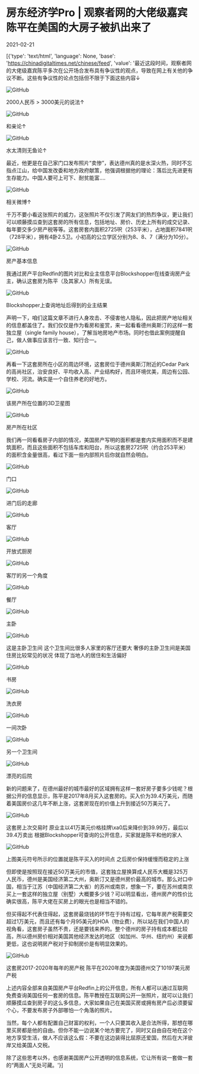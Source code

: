 # 房东经济学Pro | 观察者网的大佬级嘉宾陈平在美国的大房子被扒出来了

2021-02-21

[{'type': 'text/html', 'language': None, 'base': 'https://chinadigitaltimes.net/chinese/feed', 'value': '最近这段时间，观察者网的大佬级嘉宾陈平多次在公开场合发布具有争议性的观点，导致在网上有关他的争议不断。这些有争议性的论点包括但不限于下面这些内容↓

![GitHub](https://chinadigitaltimes.net/chinese/files/2021/02/post-662853-6032536bcae70.)

2000人民币 &gt; 3000美元的说法↑

![GitHub](https://chinadigitaltimes.net/chinese/files/2021/02/post-662853-6032536f31c74.png)

和亲论↑

![GitHub](https://chinadigitaltimes.net/chinese/files/2021/02/post-662853-60325371b7359.)

水太清则无鱼论↑

最近，他更是在自己家门口发布照片“卖惨”，表达德州真的是水深火热，同时不忘指点江山，给中国发改委和地方政府献策，他强调根据他的理论：落后比先进更有生存能力。中国人要可上可下、耐贫能富&#8230;.

![GitHub](https://chinadigitaltimes.net/chinese/files/2021/02/post-662853-6032537526867.)

相关微博↑

千万不要小看这张照片的威力，这张照片不仅引发了网友们的热烈争议，更让我们可以顺藤摸瓜查到这套房的所有信息，包括地址、房价、历史上所有的成交记录、每年要交多少房产税等等。这套房套内面积2725呎（253平米），占地面积7841呎（728平米），拥有4卧2.5卫。小初高的公立学区分别为8、8、7（满分为10分）。

![GitHub](https://chinadigitaltimes.net/chinese/files/2021/02/post-662853-6032537839b93.)

房产基本信息

我通过房产平台Redfin的图片对比和业主信息平台Blockshopper在线查询房产业主，确认这套房为陈平（及其家人）所有无误。

![GitHub](https://chinadigitaltimes.net/chinese/files/2021/02/post-662853-6032537a9093b.)

Blockshopper上查询地址后得到的业主结果

声明一下，咱们这篇文章不进行人身攻击、不侵害他人隐私，因此把房产地址相关的信息都盖住了。我们仅仅是作为看房和鉴赏，来一起看看德州奥斯汀的这样一套独立屋（single family house），了解当地房地产市场。同时也借此案例提醒自己，做人做事应该言行一致、知行合一。

![GitHub](https://chinadigitaltimes.net/chinese/files/2021/02/post-662853-6032537e4f877.)

再看一下这套房所在小区的周边环境，这套房位于德州奥斯汀附近的Cedar Park的高尚社区，治安良好、平均收入高、产业结构好，而且环境优美，周边有公园、学校、河流。确实是一个自住养老的好地方。

![GitHub](https://chinadigitaltimes.net/chinese/files/2021/02/post-662853-603253814fa9d.)

该房产所在位置的3D卫星图

![GitHub](https://chinadigitaltimes.net/chinese/files/2021/02/post-662853-603253846271d.)

房产所在社区

我们再一同看看房子内部的情况，美国房产写明的面积都是套内实用面积而不是建筑面积，而且这些面积不包括车库和阳台，所以这套房2725呎（约合253平米）的面积含金量很高，看过下面一些内部照片后你就自然会明白。

![GitHub](https://chinadigitaltimes.net/chinese/files/2021/02/post-662853-603253870739c.)

门口

![GitHub](https://chinadigitaltimes.net/chinese/files/2021/02/post-662853-60325389a0cfe.)

进门后的走廊

![GitHub](https://chinadigitaltimes.net/chinese/files/2021/02/post-662853-6032538c4eb01.)

客厅

![GitHub](https://chinadigitaltimes.net/chinese/files/2021/02/post-662853-6032538ed8b5b.)

开放式厨房

![GitHub](https://chinadigitaltimes.net/chinese/files/2021/02/post-662853-6032539176e29.)

客厅的另一个角度

![GitHub](https://chinadigitaltimes.net/chinese/files/2021/02/post-662853-60325394144df.)

餐厅

![GitHub](https://chinadigitaltimes.net/chinese/files/2021/02/post-662853-60325396b221e.)

主卧

![GitHub](https://chinadigitaltimes.net/chinese/files/2021/02/post-662853-6032539922f5a.)

这是主卧卫生间 这个卫生间比很多人家里的客厅还要大 奢侈的主卧卫生间是美国住房比较常见的状况 体现了当地人的居住和生活偏好

![GitHub](https://chinadigitaltimes.net/chinese/files/2021/02/post-662853-6032539b8b661.)

书房

![GitHub](https://chinadigitaltimes.net/chinese/files/2021/02/post-662853-6032539ddc537.)

洗衣房

![GitHub](https://chinadigitaltimes.net/chinese/files/2021/02/post-662853-603253a058501.)

一间次卧

![GitHub](https://chinadigitaltimes.net/chinese/files/2021/02/post-662853-603253a3172cc.)

另一个卫生间

![GitHub](https://chinadigitaltimes.net/chinese/files/2021/02/post-662853-603253a675025.)

漂亮的后院

新的问题来了，在德州最好的城市最好的区域拥有这样一套好房子要多少钱呢？根据公开的信息显示，陈平是2017年8月买入这套房的。买入价为39.4万美元，而随着美国房价这几年不断上涨，这套房现在的价值上升到接近50万美元了。

![GitHub](https://chinadigitaltimes.net/chinese/files/2021/02/post-662853-603253a8c9a4a.)

这套房上次交易时 原业主以41万美元价格挂牌\xa0后来降价到39.99万，最后以39.4万卖出 根据Blockshopper可查询的公开信息，买家就是陈平和他的家人

![GitHub](https://chinadigitaltimes.net/chinese/files/2021/02/post-662853-603253aae9eb7.)

上图美元符号所示的位置就是陈平买入的时间点 之后房价保持缓慢而稳定的上涨

但即使是按照现在接近50万美元的市值，这套独立屋换算成人民币大概是325万人民币，德州是美国经济第二大州，奥斯汀又是德州房价最高的城市。那么对口中国，相当于江苏（中国经济第二大省）的苏州或南京，想象一下，要在苏州或南京买上一套这样的独立屋（别墅）大概要多少钱？可以明显看出，德州房产的性价比确实很高，陈平大佬在买房上的眼光也是相当不错的。

但买得起不代表住得起，这套房最烧钱的环节在于持有过程，它每年房产税需要交超过1万美元，而且还有每个月95美元的HOA（物业费），所以站在我们中国人的视角看，这套房子虽然不贵，还是要钱来养的。整个德州的房子持有成本都比较高，所以德州房价相对美国其他经济发达的地区（如加州、华州、纽约州）来说都更低，这也说明房产税对于抑制房价是有明显效果的。

![GitHub](https://chinadigitaltimes.net/chinese/files/2021/02/post-662853-603253ade554d.)

这套房2017-2020年每年的房产税 陈平在2020年度为美国德州交了10197美元房产税

上述内容全部来自美国房产平台Redfin上的公开信息，所有人都可以通过互联网免费查询美国任何一套房的信息。陈平教授在互联网公开一张照片，就可以让我们顺藤摸瓜查到房子的这么多信息，大家如果自己在美国买房或拥有房产后必须要留个心，不要发布房子外部哪怕一个角落的照片。

当然，每个人都有配置自己财富的权利，一个人只要其收入是合法所得，那想在哪里买房都是他的自由。但你不能一边说某个地方要完了，同时又自由自在地在这个地方享受生活，做人不应该这么假：不要在这边装得比屈原还爱国，然后在大洋彼岸又给美国人交税。

除了这些思考以外，也感谢美国房产公开透明的信息系统，它让所有说一套做一套的“两面人”无处可藏。'}]
